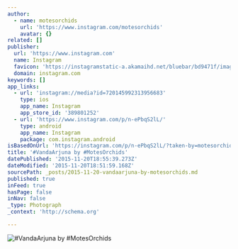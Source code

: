 ```yaml
---
author:
  - name: motesorchids
    url: 'https://www.instagram.com/motesorchids'
    avatar: {}
related: []
publisher:
  url: 'https://www.instagram.com'
  name: Instagram
  favicon: 'https://instagramstatic-a.akamaihd.net/bluebar/bd9471f/images/ico/favicon.ico'
  domain: instagram.com
keywords: []
app_links:
  - url: 'instagram://media?id=720145992313956683'
    type: ios
    app_name: Instagram
    app_store_id: '389801252'
  - url: 'https://www.instagram.com/p/n-ePbqS2lL/'
    type: android
    app_name: Instagram
    package: com.instagram.android
isBasedOnUrl: 'https://instagram.com/p/n-ePbqS2lL/?taken-by=motesorchids'
title: '#VandaArjuna by #MotesOrchids'
datePublished: '2015-11-20T18:55:39.273Z'
dateModified: '2015-11-20T18:51:59.168Z'
sourcePath: _posts/2015-11-20-vandaarjuna-by-motesorchids.md
published: true
inFeed: true
hasPage: false
inNav: false
_type: Photograph
_context: 'http://schema.org'

---
```

![&num;VandaArjuna by &num;MotesOrchids](https://scontent.cdninstagram.com/hphotos-xtf1/t51.2885-15/e15/10375652_570935546346794_1564400027_n.jpg)
